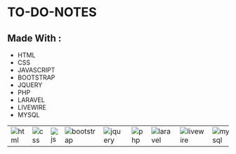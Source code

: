 <body>
    <h1>TO-DO-NOTES</h1>
    <h2>Made With :</h2>
<ul>
    <li>HTML</li>
    <li>CSS</li>
    <li>JAVASCRIPT</li>
    <li>BOOTSTRAP</li>
    <li>JQUERY</li>
    <li>PHP</li>
    <li>LARAVEL</li>
    <li>LIVEWIRE</li>
    <li>MYSQL</li>
</ul>
    <table>
        <tr>
            <td><img src="https://drive.google.com/uc?id=1zzk_friTLMLh8S0hCbIpuoUm7HampW48" alt="html"></td>
            <td><img src="https://drive.google.com/uc?id=1DxhBusBfCQYsI16K4GNK-M1kWqCd8hIM" alt="css"></td>
            <td><img src="https://drive.google.com/uc?id=1i_2utwzhNMT8gtFECOyL9VDwIBDsmd1S" alt="js"></td>
            <td><img src="https://drive.google.com/uc?id=1-cAKFsUIw8vB_T1ijrumx6Ve8jm3Bi2t" alt="bootstrap"></td>
            <td><img src="https://drive.google.com/uc?id=1_iGEH8mV2pWHrWvJaT64m9gsRRiCEVSu" alt="jquery"></td>
            <td><img src="https://drive.google.com/uc?id=1nlP1obtiLULr95mgSX9IW_S78p9TTt4Y" alt="php"></td>
            <td><img src="https://drive.google.com/uc?id=14XeZq-XaIr82U_CgLt7dcIqqvTAnV_4e" alt="laravel"></td>
            <td><img src="https://drive.google.com/uc?id=1cMwPcHb259MXh5rFWOM-pzK6lP_PKsz6" alt="livewire"></td>
            <td><img src="https://drive.google.com/uc?id=1ao8PzV4bbrsb3Fh2O7-yDXt-24TEwMTQ" alt="mysql"></td>
        </tr>
    </table>
</body>

